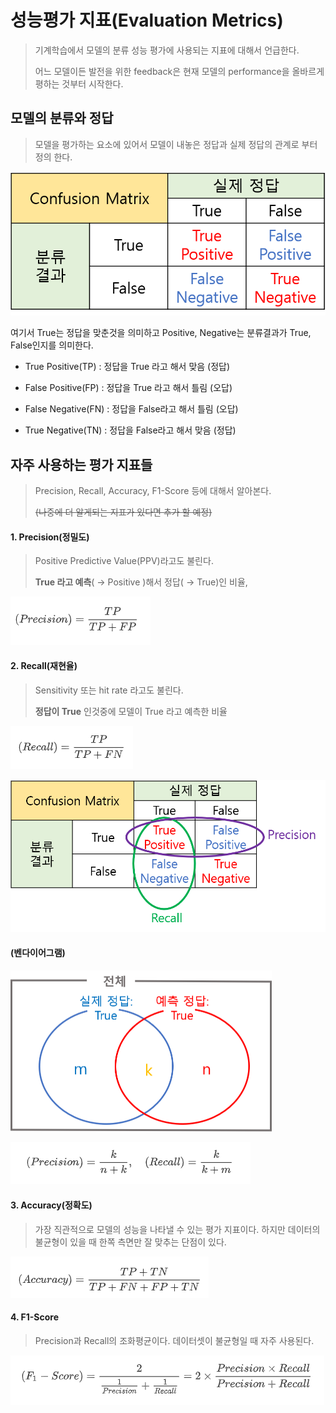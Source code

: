 # 성능평가 지표(Evaluation Metrics)

> 기계학습에서 모델의 분류 성능 평가에 사용되는 지표에 대해서 언급한다.
>
> 어느 모델이든 발전을 위한 feedback은 현재 모델의 performance을 올바르게 평하는 것부터 시작한다.



## 모델의 분류와 정답

> 모델을 평가하는 요소에 있어서 모델이 내놓은 정답과 실제 정답의 관계로 부터 정의 한다.



<img src="markdown-images/confusion_matrix.png" alt="confusion_matrix" style="zoom:80%;" />

여기서 True는 정답을 맞춘것을 의미하고 Positive, Negative는 분류결과가 True, False인지를 의미한다.

* True Positive(TP) : 정답을 True 라고 해서 맞음     (정답)

* False Positive(FP) : 정답을 True 라고 해서 틀림    (오답)

* False Negative(FN) : 정답을 False라고 해서 틀림  (오답)

* True Negative(TN) : 정답을 False라고 해서 맞음   (정답)



## 자주 사용하는 평가 지표들

> Precision, Recall, Accuracy, F1-Score 등에 대해서 알아본다.
>
> ~~(나중에 더 알게되는 지표가 있다면 추가 할 예정)~~



#### 1. Precision(정밀도)

> Positive Predictive Value(PPV)라고도 불린다.
>
>  **True 라고 예측**( → Positive )해서 정답( → True)인 비율, 


![image-20201123161700506](markdown-images/image-20201123161700506.png)



#### 2. Recall(재현율)

> Sensitivity 또는 hit rate 라고도 불린다.
>
> **정답이 True** 인것중에 모델이 True 라고 예측한 비율

![image-20201123204544691](markdown-images/image-20201123204544691.png)

<img src="markdown-images/confusion_matrix1.png" alt="confusion_matrix1" style="zoom: 67%;" />


#### (벤다이어그램)

<img src="markdown-images/ven-1606133328173.png" alt="ven" style="zoom: 50%;" />

![image-20201124002627225](markdown-images/image-20201124002627225.png)



#### 3. Accuracy(정확도)

> 가장 직관적으로 모델의 성능을 나타낼 수 있는 평가 지표이다. 하지만 데이터의 불균형이 있을 때 한쪽 측면만 잘 맞추는 단점이 있다.

![image-20201124002949834](markdown-images/image-20201124002949834.png)



#### 4. F1-Score

> Precision과 Recall의 조화평균이다. 데이터셋이 불균형일 때 자주 사용된다.

![image-20201124003621665](markdown-images/image-20201124003621665.png)





